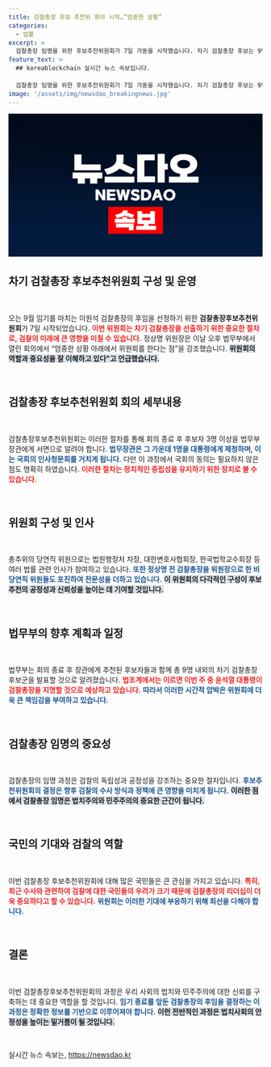 ```yaml
---
title: 검찰총장 후보 추천위 회의 시작…“엄중한 상황”
categories:
  - 법률
excerpt: >
  검찰총장 임명을 위한 후보추천위원회가 7일 가동을 시작했습니다. 차기 검찰총장 후보는 9명으로, 이르면 이번 주 윤석열 대통령의 지명이 예상됩니다. 긴장감 속에 검찰 수뇌부가 어떻게 변화할지 주목됩니다!
feature_text: >
  ## koreablockchain 실시간 뉴스 속보입니다.

  검찰총장 임명을 위한 후보추천위원회가 7일 가동을 시작했습니다. 차기 검찰총장 후보는 9명으로, 이르면 이번 주 윤석열 대통령의 지명이 예상됩니다. 긴장감 속에 검찰 수뇌부가 어떻게 변화할지 주목됩니다!
image: '/assets/img/newsdao_breakingnews.jpg'
---
```


<p><img src="/assets/img/newsdao_breakingnews.jpg" alt="koreablockchain 속보" /></p>

<h2 data-ke-size="size26">차기 검찰총장 후보추천위원회 구성 및 운영</h2>

<p data-ke-size="size16">&nbsp;</p>

<p>오는 9월 임기를 마치는 이원석 검찰총장의 후임을 선정하기 위한 <b>검찰총장후보추천위원회</b>가 7일 시작되었습니다. <b><span style="color: #ee2323;">이번 위원회는 차기 검찰총장을 선출하기 위한 중요한 절차로, 검찰의 미래에 큰 영향을 미칠 수 있습니다.</span></b> 정상명 위원장은 이날 오후 법무부에서 열린 회의에서 “엄중한 상황 아래에서 위원회를 한다는 점”을 강조했습니다. <b><span style="background-color: #21538527;">위원회의 역할과 중요성을 잘 이해하고 있다"고 언급했습니다.</span></b></p>

<p data-ke-size="size16">&nbsp;</p>

<h2 data-ke-size="size26">검찰총장 후보추천위원회 회의 세부내용</h2>

<p data-ke-size="size16">&nbsp;</p>

<p>검찰총장후보추천위원회는 이러한 절차를 통해 회의 종료 후 후보자 3명 이상을 법무부 장관에게 서면으로 알려야 합니다. <b><span style="color: #1a5490;">법무장관은 그 가운데 1명을 대통령에게 제청하며, 이는 국회의 인사청문회를 거치게 됩니다.</span></b> 다만 이 과정에서 국회의 동의는 필요하지 않은 점도 명확히 하였습니다. <b><span style="color: #ee2323;">이러한 절차는 정치적인 중립성을 유지하기 위한 장치로 볼 수 있습니다.</span></b></p>

<p data-ke-size="size16">&nbsp;</p>

<h2 data-ke-size="size26">위원회 구성 및 인사</h2>

<p data-ke-size="size16">&nbsp;</p>

<p>총추위의 당연직 위원으로는 법원행정처 차장, 대한변호사협회장, 한국법학교수회장 등 여러 법률 관련 인사가 참여하고 있습니다. <b><span style="color: #1a5490;">또한 정상명 전 검찰총장을 위원장으로 한 비당연직 위원들도 포진하여 전문성을 더하고 있습니다.</span></b> <b><span style="background-color: #21538527;">이 위원회의 다각적인 구성이 후보 추천의 공정성과 신뢰성을 높이는 데 기여할 것입니다.</span></b></p>

<p data-ke-size="size16">&nbsp;</p>

<h2 data-ke-size="size26">법무부의 향후 계획과 일정</h2>

<p data-ke-size="size16">&nbsp;</p>

<p>법무부는 회의 종료 후 장관에게 추천된 후보자들과 함께 총 9명 내외의 차기 검찰총장 후보군을 발표할 것으로 알려졌습니다. <b><span style="color: #ee2323;">법조계에서는 이르면 이번 주 중 윤석열 대통령이 검찰총장을 지명할 것으로 예상하고 있습니다.</span></b> <b><span style="color: #1a5490;">따라서 이러한 시간적 압박은 위원회에 더욱 큰 책임감을 부여하고 있습니다.</span></b></p>

<p data-ke-size="size16">&nbsp;</p>

<h2 data-ke-size="size26">검찰총장 임명의 중요성</h2>

<p data-ke-size="size16">&nbsp;</p>

<p>검찰총장의 임명 과정은 검찰의 독립성과 공정성을 강조하는 중요한 절차입니다. <b><span style="color: #1a5490;">후보추천위원회의 결정은 향후 검찰의 수사 방식과 정책에 큰 영향을 미치게 됩니다.</span></b> <b><span style="background-color: #21538527;">이러한 점에서 검찰총장 임명은 법치주의와 민주주의의 중요한 근간이 됩니다.</span></b></p>

<p data-ke-size="size16">&nbsp;</p>

<h2 data-ke-size="size26">국민의 기대와 검찰의 역할</h2>

<p data-ke-size="size16">&nbsp;</p>

<p>이번 검찰총장 후보추천위원회에 대해 많은 국민들은 큰 관심을 가지고 있습니다. <b><span style="color: #ee2323;">특히, 최근 수사와 관련하여 검찰에 대한 국민들의 우려가 크기 때문에 검찰총장의 리더십이 더욱 중요하다고 할 수 있습니다.</span></b> <b><span style="color: #1a5490;">위원회는 이러한 기대에 부응하기 위해 최선을 다해야 합니다.</span></b></p>

<p data-ke-size="size16">&nbsp;</p>

<h2 data-ke-size="size26">결론</h2>

<p data-ke-size="size16">&nbsp;</p>

<p>이번 검찰총장후보추천위원회의 과정은 우리 사회의 법치와 민주주의에 대한 신뢰를 구축하는 데 중요한 역할을 할 것입니다. <b><span style="color: #1a5490;">임기 종료를 앞둔 검찰총장의 후임을 결정하는 이 과정은 정확한 정보를 기반으로 이루어져야 합니다.</span></b> <b><span style="background-color: #21538527;">이런 전반적인 과정은 법치사회의 안정성을 높이는 밑거름이 될 것입니다.</span></b></p>

<p data-ke-size="size16">&nbsp;</p>
실시간 뉴스 속보는, <a href="https://newsdao.kr" rel="dofollow">https://newsdao.kr</a>


